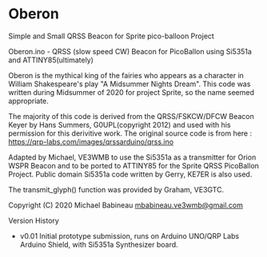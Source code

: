 # Oberon
 Simple and Small QRSS Beacon for Sprite pico-balloon Project
 
 Oberon.ino - QRSS (slow speed CW) Beacon for PicoBallon using Si5351a and ATTINY85(ultimately)

  Oberon is the mythical king of the fairies who appears as a character in William Shakespeare's play "A Midsummer Nights Dream".
  This code was written during Midsummer of 2020 for project Sprite, so the name seemed appropriate.

  The majority of this code is derived from the QRSS/FSKCW/DFCW Beacon Keyer by Hans Summers, G0UPL(copyright 2012)
  and used with his permission for this derivitive work. The original source code is from here :
  https://qrp-labs.com/images/qrssarduino/qrss.ino

  Adapted by Michael, VE3WMB to use the Si5351a as a transmitter for Orion WSPR Beacon and to be ported to ATTINY85 for the
  Sprite QRSS PicoBallon Project. Public domain Si5351a code written by Gerry, KE7ER is also used.

  The transmit_glyph() function was provided by Graham, VE3GTC.

  Copyright (C) 2020 Michael Babineau <mbabineau.ve3wmb@gmail.com>

Version History
- v0.01 Initial prototype submission, runs on Arduino UNO/QRP Labs Arduino Shield, with Si5351a Synthesizer board.